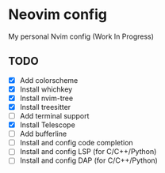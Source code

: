 # Neovim config
My personal Nvim config (Work In Progress)

## TODO
- [x] Add colorscheme
- [x] Install whichkey
- [x] Install nvim-tree
- [x] Install treesitter
- [ ] Add terminal support
- [x] Install Telescope
- [ ] Add bufferline
- [ ] Install and config code completion
- [ ] Install and config LSP (for C/C++/Python)
- [ ] Install and config DAP (for C/C++/Python)
